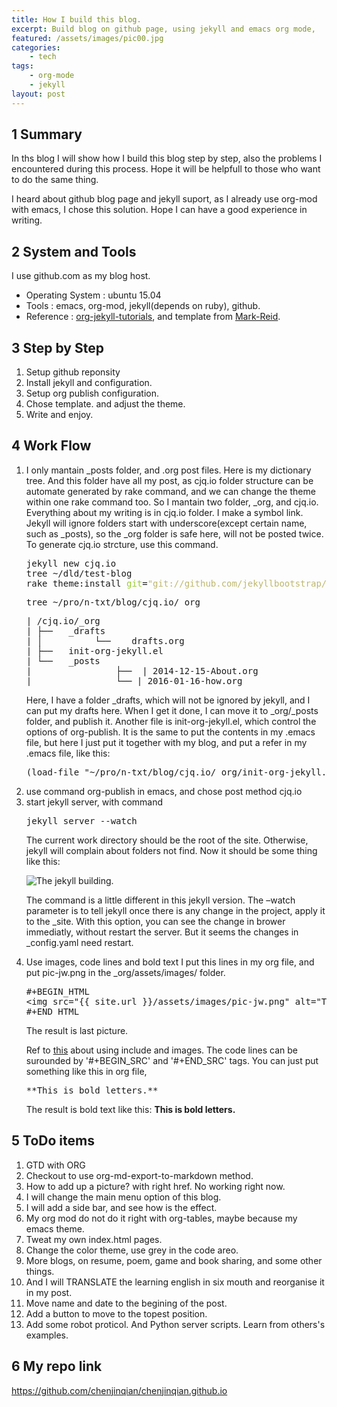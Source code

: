 ```yaml
---
title: How I build this blog.
excerpt: Build blog on github page, using jekyll and emacs org mode,
featured: /assets/images/pic00.jpg
categories:
    - tech
tags:
    - org-mode
    - jekyll
layout: post
---
```

<div id="outline-container-sec-1" class="outline-2">
<h2 id="sec-1"><span class="section-number-2">1</span> Summary</h2>
<div class="outline-text-2" id="text-1">
<p>
In ths blog I will show how I build this blog step by step, also the problems I encountered during this process. Hope it will be helpfull to those who want to do the same thing.
</p>

<p>
I heard about github blog page and jekyll suport, as I already use org-mod with emacs, I chose this solution. Hope I can have a good experience in writing.
</p>
</div>
</div>

<div id="outline-container-sec-2" class="outline-2">
<h2 id="sec-2"><span class="section-number-2">2</span> System and Tools</h2>
<div class="outline-text-2" id="text-2">
<p>
I use github.com as my blog host.
</p>
<ul class="org-ul">
<li>Operating System : ubuntu 15.04
</li>
<li>Tools : emacs, org-mod, jekyll(depends on ruby), github.
</li>
<li>Reference : <a href="http://orgmode.org/worg/org-tutorials/org-jekyll.html">org-jekyll-tutorials</a>, and template from <a href="https://github.com/jekyllbootstrap/theme-mark-reid">Mark-Reid</a>.
</li>
</ul>
</div>
</div>
<div id="outline-container-sec-3" class="outline-2">
<h2 id="sec-3"><span class="section-number-2">3</span> Step by Step</h2>
<div class="outline-text-2" id="text-3">
<ol class="org-ol">
<li>Setup github reponsity
</li>
<li>Install jekyll and configuration.
</li>
<li>Setup org publish configuration.
</li>
<li>Chose template. and adjust the theme.
</li>
<li>Write and enjoy.
</li>
</ol>
</div>
</div>

<div id="outline-container-sec-4" class="outline-2">
<h2 id="sec-4"><span class="section-number-2">4</span> Work Flow</h2>
<div class="outline-text-2" id="text-4">
<ol class="org-ol">
<li>I only mantain _posts folder, and .org post files. Here is my dictionary tree. And this folder have all my post, as cjq.io folder structure can be automate generated by rake command,  and we can change the theme within one rake command too. So I mantain two folder, _org, and cjq.io.  Everything about my writing is in cjq.io folder. I make a symbol link. Jekyll will ignore folders start with underscore(except certain name, such as _posts), so the _org folder is safe here, will not be posted twice. To generate cjq.io strcture, use this command.
<div class="org-src-container">

<pre class="src src-sh">jekyll new cjq.io
tree ~/dld/test-blog
rake theme:install <span style="color: #9acd32;">git</span>=<span style="color: #bdb76b;">"git://github.com/jekyllbootstrap/theme-mark-reid.git"</span>
</pre>
</div>
<div class="org-src-container">

<pre class="src src-sh">tree ~/pro/n-txt/blog/cjq.io/_org
</pre>
</div>
<pre class="example">
| /cjq.io/_org
| ├──   _drafts
| │          └──    drafts.org
| ├──   init-org-jekyll.el
| └──   _posts
|                ├──  | 2014-12-15-About.org
|                └── | 2016-01-16-how.org
</pre>
<p>
Here, I have a folder _drafts, which will not be ignored by jekyll, and I can put my drafts here. When I get it done, I can move it to _org/_posts folder, and publish it.
Another file is init-org-jekyll.el, which control the options of org-publish. It is the same to put the contents in my .emacs file, but here I just put it together with my blog, and put a refer in my .emacs file, like this:
</p>
<div class="org-src-container">

<pre class="src src--emacs-lisp">(load-file "~/pro/n-txt/blog/cjq.io/_org/init-org-jekyll.el")
</pre>
</div>
</li>

<li>use command org-publish in emacs, and chose post method cjq.io
</li>

<li>start jekyll server, with command
<div class="org-src-container">

<pre class="src src-sh">jekyll server --watch
</pre>
</div>
<p>
The current work directory should be the root of the site. Otherwise, jekyll will complain about folders not find.
Now it should be some thing like this:
</p>
<img src="{{ site.url }}/assets/images/pic-jw.png" alt="The jekyll building."/>
<p>
The command is a little different in this jekyll version.
The &#x2013;watch parameter is to tell jekyll once there is any change in the project, apply it to the _site. With this option,
you can see the change in brower immediatly, without restart the server. But it seems the changes in _config.yaml need restart.
</p>
</li>

<li>Use images, code lines and bold text
I put this lines in my org file, and put pic-jw.png in the _org/assets/images/ folder.
<pre class="example">
#+BEGIN_HTML
&lt;img src="{{ site.url }}/assets/images/pic-jw.png" alt="The jekyll building."/&gt;
#+END_HTML
</pre>
<p>
The result is last picture.
</p>

<p>
Ref to <a href="http://codingtips.kanishkkunal.in/image-caption-jekyll/">this</a> about using include and images.
The code lines can be surounded by '#+BEGIN_SRC' and '#+END_SRC' tags.
You can just put something like this in org file,
</p>
<pre class="example">
**This is bold letters.**
</pre>
<p>
The result is bold text like this:
<b><b>This is bold letters.</b></b>
</p>
</li>
</ol>
</div>
</div>


<div id="outline-container-sec-5" class="outline-2">
<h2 id="sec-5"><span class="section-number-2">5</span> ToDo items</h2>
<div class="outline-text-2" id="text-5">
<ol class="org-ol">
<li>GTD with ORG
</li>
<li>Checkout to use org-md-export-to-markdown method.
</li>
<li>How to add up a picture? with right href. No working right now.
</li>
<li>I will change the main menu option of this blog.
</li>
<li>I will add a side bar, and see how is the effect.
</li>
<li>My org mod do not do it right with org-tables, maybe because my emacs theme.
</li>
<li>Tweat my own index.html pages.
</li>
<li>Change the color theme, use grey in the code areo.
</li>
<li>More blogs, on resume, poem, game and book sharing, and some other things.
</li>
<li>And I will TRANSLATE the learning english in six mouth and reorganise it in my post.
</li>
<li>Move name and date to the begining of the post.
</li>
<li>Add a button to move to the topest position.
</li>
<li>Add some robot proticol. And Python server scripts. Learn from others's examples.
</li>
</ol>
</div>
</div>

<div id="outline-container-sec-6" class="outline-2">
<h2 id="sec-6"><span class="section-number-2">6</span> My repo link</h2>
<div class="outline-text-2" id="text-6">
<p>
<a href="https://github.com/chenjinqian/chenjinqian.github.io">https://github.com/chenjinqian/chenjinqian.github.io</a>
</p>
</div>
</div>
